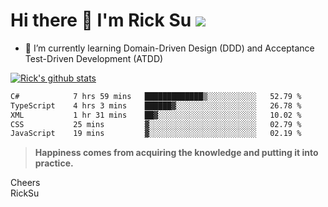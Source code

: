 # Hi there 👋 I'm Rick Su ![](https://komarev.com/ghpvc/?username=ricksu978)
<!--
**ricksu978/ricksu978** is a ✨ _special_ ✨ repository because its `README.md` (this file) appears on your GitHub profile.

Here are some ideas to get you started:

- 🔭 I’m currently working on ...
-->
- 🌱 I’m currently learning Domain-Driven Design (DDD) and Acceptance Test-Driven Development (ATDD)
<!--
- 👯 I’m looking to collaborate on ...
- 🤔 I’m looking for help with ...
- 💬 Ask me about ...
- 📫 How to reach me: ...
- 😄 Pronouns: ...
- ⚡ Fun fact: ...
-->
[![Rick's github stats](https://github-readme-stats.vercel.app/api?username=ricksu978&theme=dark)](https://github.com/ricksu978/ricksu978)

<!--START_SECTION:waka-->

```txt
C#            7 hrs 59 mins   █████████████▒░░░░░░░░░░░   52.79 %
TypeScript    4 hrs 3 mins    ██████▓░░░░░░░░░░░░░░░░░░   26.78 %
XML           1 hr 31 mins    ██▓░░░░░░░░░░░░░░░░░░░░░░   10.02 %
CSS           25 mins         ▓░░░░░░░░░░░░░░░░░░░░░░░░   02.79 %
JavaScript    19 mins         ▓░░░░░░░░░░░░░░░░░░░░░░░░   02.19 %
```

<!--END_SECTION:waka-->

> **Happiness comes from acquiring the knowledge and putting it into practice.**

Cheers  
RickSu 
